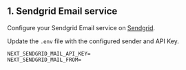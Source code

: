 ## 1. Sendgrid Email service

Configure your Sendgrid Email service on [Sendgrid](https://sendgrid.com/).

Update the `.env` file with the configured sender and API Key.

```env
NEXT_SENDGRID_MAIL_API_KEY=
NEXT_SENDGRID_MAIL_FROM=
```